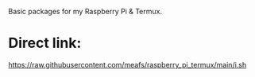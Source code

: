 

Basic packages for my Raspberry Pi & Termux.
# Direct link:
https://raw.githubusercontent.com/meafs/raspberry_pi_termux/main/i.sh
